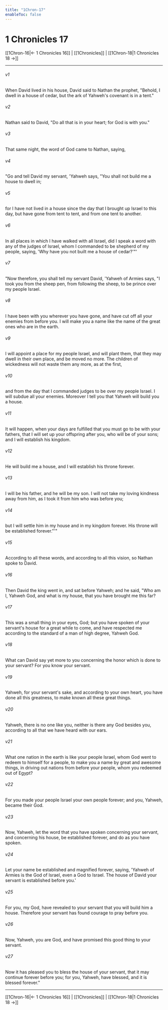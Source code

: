 ```yaml
---
title: "1Chron-17"
enableToc: false
---
```


# 1 Chronicles 17

[[1Chron-16|← 1 Chronicles 16]] | [[1Chronicles]] | [[1Chron-18|1 Chronicles 18 →]]
***



###### v1 
When David lived in his house, David said to Nathan the prophet, "Behold, I dwell in a house of cedar, but the ark of Yahweh's covenant is in a tent." 

###### v2 
Nathan said to David, "Do all that is in your heart; for God is with you." 

###### v3 
That same night, the word of God came to Nathan, saying, 

###### v4 
"Go and tell David my servant, 'Yahweh says, "You shall not build me a house to dwell in; 

###### v5 
for I have not lived in a house since the day that I brought up Israel to this day, but have gone from tent to tent, and from one tent to another. 

###### v6 
In all places in which I have walked with all Israel, did I speak a word with any of the judges of Israel, whom I commanded to be shepherd of my people, saying, 'Why have you not built me a house of cedar?'"' 

###### v7 
"Now therefore, you shall tell my servant David, 'Yahweh of Armies says, "I took you from the sheep pen, from following the sheep, to be prince over my people Israel. 

###### v8 
I have been with you wherever you have gone, and have cut off all your enemies from before you. I will make you a name like the name of the great ones who are in the earth. 

###### v9 
I will appoint a place for my people Israel, and will plant them, that they may dwell in their own place, and be moved no more. The children of wickedness will not waste them any more, as at the first, 

###### v10 
and from the day that I commanded judges to be over my people Israel. I will subdue all your enemies. Moreover I tell you that Yahweh will build you a house. 

###### v11 
It will happen, when your days are fulfilled that you must go to be with your fathers, that I will set up your offspring after you, who will be of your sons; and I will establish his kingdom. 

###### v12 
He will build me a house, and I will establish his throne forever. 

###### v13 
I will be his father, and he will be my son. I will not take my loving kindness away from him, as I took it from him who was before you; 

###### v14 
but I will settle him in my house and in my kingdom forever. His throne will be established forever."'" 

###### v15 
According to all these words, and according to all this vision, so Nathan spoke to David. 

###### v16 
Then David the king went in, and sat before Yahweh; and he said, "Who am I, Yahweh God, and what is my house, that you have brought me this far? 

###### v17 
This was a small thing in your eyes, God; but you have spoken of your servant's house for a great while to come, and have respected me according to the standard of a man of high degree, Yahweh God. 

###### v18 
What can David say yet more to you concerning the honor which is done to your servant? For you know your servant. 

###### v19 
Yahweh, for your servant's sake, and according to your own heart, you have done all this greatness, to make known all these great things. 

###### v20 
Yahweh, there is no one like you, neither is there any God besides you, according to all that we have heard with our ears. 

###### v21 
What one nation in the earth is like your people Israel, whom God went to redeem to himself for a people, to make you a name by great and awesome things, in driving out nations from before your people, whom you redeemed out of Egypt? 

###### v22 
For you made your people Israel your own people forever; and you, Yahweh, became their God. 

###### v23 
Now, Yahweh, let the word that you have spoken concerning your servant, and concerning his house, be established forever, and do as you have spoken. 

###### v24 
Let your name be established and magnified forever, saying, 'Yahweh of Armies is the God of Israel, even a God to Israel. The house of David your servant is established before you.' 

###### v25 
For you, my God, have revealed to your servant that you will build him a house. Therefore your servant has found courage to pray before you. 

###### v26 
Now, Yahweh, you are God, and have promised this good thing to your servant. 

###### v27 
Now it has pleased you to bless the house of your servant, that it may continue forever before you; for you, Yahweh, have blessed, and it is blessed forever."

***
[[1Chron-16|← 1 Chronicles 16]] | [[1Chronicles]] | [[1Chron-18|1 Chronicles 18 →]]
